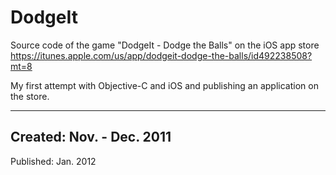 DodgeIt
=======

Source code of the game "DodgeIt - Dodge the Balls" on the iOS app store <https://itunes.apple.com/us/app/dodgeit-dodge-the-balls/id492238508?mt=8>

My first attempt with Objective-C and iOS and publishing an application on the store.

------
Created: Nov. - Dec. 2011
------
Published: Jan. 2012